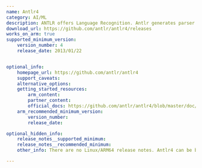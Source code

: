 ```yaml
---
name: Antlr4
category: AI/ML
description: ANTLR offers Language Recognition. Antlr generates parser for reading, executing, processing, or translating structured binary files and texts.
download_url: https://github.com/antlr/antlr4/releases
works_on_arm: true
supported_minimum_version:
    version_number: 4
    release_date: 2013/01/22


optional_info:
    homepage_url: https://github.com/antlr/antlr4
    support_caveats:
    alternative_options:
    getting_started_resources:
        arm_content:
        partner_content:
        official_docs: https://github.com/antlr/antlr4/blob/master/doc/building-antlr.md
    arm_recommended_minimum_version:
        version_number:
        release_date:

optional_hidden_info:
    release_notes__supported_minimum:
    release_notes__recommended_minimum:
    other_info: There are no Linux/ARM64 release notes. Antlr4 can be build using mvn and JDK11 from the first version itself.

---
```

